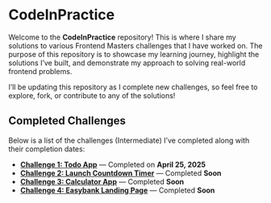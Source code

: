 # CodeInPractice

Welcome to the **CodeInPractice** repository! This is where I share my solutions to various Frontend Masters challenges that I have worked on. The purpose of this repository is to showcase my learning journey, highlight the solutions I’ve built, and demonstrate my approach to solving real-world frontend problems. 

I’ll be updating this repository as I complete new challenges, so feel free to explore, fork, or contribute to any of the solutions!

## Completed Challenges

Below is a list of the challenges (Intermediate) I’ve completed along with their completion dates:

- **[Challenge 1: Todo App](#)** — Completed on **April 25, 2025**
- **[Challenge 2: Launch Countdown Timer](#)** — Completed **Soon**
- **[Challenge 3: Calculator App](#)** — Completed **Soon**
- **[Challenge 4: Easybank Landing Page](#)** — Completed **Soon**
